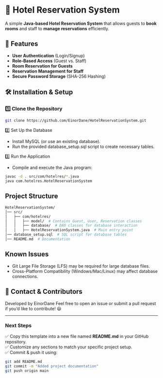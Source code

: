 # 🏨 Hotel Reservation System

A simple **Java-based Hotel Reservation System** that allows guests to **book rooms** and staff to **manage reservations** efficiently.

## 🚀 Features
- **User Authentication** (Login/Signup)
- **Role-Based Access** (Guest vs. Staff)
- **Room Reservation for Guests**
- **Reservation Management for Staff**
- **Secure Password Storage** (SHA-256 Hashing)

## 🛠️ Installation & Setup
### 1️⃣ Clone the Repository
```sh
git clone https://github.com/EinorDane/HotelReservationSystem.git
```

2️⃣ Set Up the Database
- Install MySQL (or use an existing database).
- Run the provided database_setup.sql script to create necessary tables.

3️⃣ Run the Application
- Compile and execute the Java program:
```sh
javac -d . src/com/hotelres/*.java
java com.hotelres.HotelReservationSystem
```
## Project Structure
```sh
HotelReservationSystem/
│── src/
│   ├── com/hotelres/
│   │   ├── model/  # Contains Guest, User, Reservation classes
│   │   ├── database/  # DAO classes for database interaction
│   │   ├── HotelReservationSystem.java  # Main entry point
│── database_setup.sql  # SQL script for database tables
│── README.md  # Documentation
```
## Known Issues
- Git Large File Storage (LFS) may be required for large database files.
- Cross-Platform Compatibility (Windows/Mac/Linux) may affect database connections.

## 📧 Contact & Contributors
Developed by EinorDane
Feel free to open an issue or submit a pull request if you’d like to contribute! 😃

---

### **Next Steps**
✅ Copy this template into a new file named **README.md** in your GitHub repository.  
✅ Customize any sections to match your specific project setup.  
✅ Commit & push it using:
```sh
git add README.md
git commit -m "Added project documentation"
git push origin main
```





